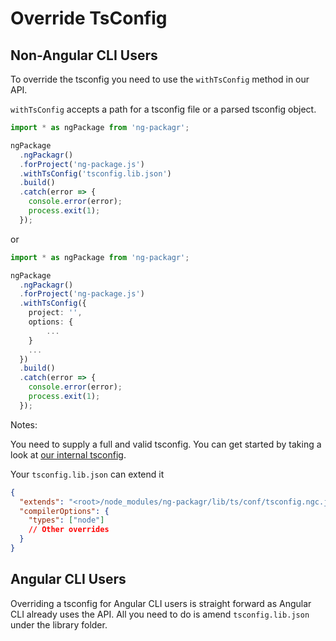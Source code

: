 # Override TsConfig

## Non-Angular CLI Users

To override the tsconfig you need to use the `withTsConfig` method in our API.

`withTsConfig` accepts a path for a tsconfig file or a parsed tsconfig object.

```ts
import * as ngPackage from 'ng-packagr';

ngPackage
  .ngPackagr()
  .forProject('ng-package.js')
  .withTsConfig('tsconfig.lib.json')
  .build()
  .catch(error => {
    console.error(error);
    process.exit(1);
  });
```

or

```ts
import * as ngPackage from 'ng-packagr';

ngPackage
  .ngPackagr()
  .forProject('ng-package.js')
  .withTsConfig({
    project: '',
    options: {
        ...
    }
    ...
  })
  .build()
  .catch(error => {
    console.error(error);
    process.exit(1);
  });
```

Notes:

You need to supply a full and valid tsconfig. You can get started by taking a look at [our internal tsconfig](../src/lib/ts/conf/tsconfig.ngc.json).

Your `tsconfig.lib.json` can extend it

```json
{
  "extends": "<root>/node_modules/ng-packagr/lib/ts/conf/tsconfig.ngc.json",
  "compilerOptions": {
    "types": ["node"]
    // Other overrides
  }
}
```

## Angular CLI Users

Overriding a tsconfig for Angular CLI users is straight forward as Angular CLI already uses the API. All you need to do is amend `tsconfig.lib.json` under the library folder.
